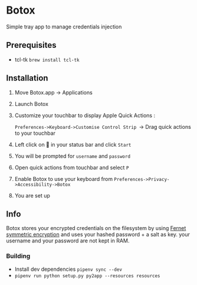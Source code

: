 # Botox

Simple tray app to manage credentials injection

## Prerequisites

- tcl-tk `brew install tcl-tk`

## Installation

1. Move Botox.app -> Applications
2. Launch Botox
3. Customize your touchbar to display Apple Quick Actions :

   `Preferences->Keyboard->Customise Control Strip `-> Drag quick actions to your touchbar
4. Left click on 💉 in your status bar and click `Start`
5. You will be prompted for `username` and `password`
6. Open quick actions from touchbar and select `P`
7. Enable Botox to use your keyboard from `Preferences->Privacy->Accessibility->Botox`
8. You are set up

## Info

Botox stores your encrypted credentials on the filesystem by
using [Fernet symmetric encryption](https://github.com/fernet/spec/blob/master/Spec.md)
and uses your hashed password + a salt as key. your username and your password are not kept in RAM.

### Building
- Install dev dependencies `pipenv sync --dev`
- `pipenv run python setup.py py2app --resources resources`
